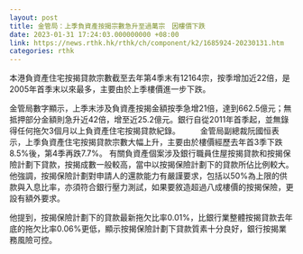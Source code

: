 ```yaml
---
layout: post
title: 金管局：上季負資產按揭宗數急升至過萬宗　因樓價下跌
date: 2023-01-31 17:24:03.000000000 +08:00
link: https://news.rthk.hk/rthk/ch/component/k2/1685924-20230131.htm
categories: rthk
---
```


本港負資產住宅按揭貸款宗數截至去年第4季末有12164宗，按季增加近22倍，是2005年首季末以來最多，主要由於上季樓價進一步下跌。

金管局數字顯示，上季末涉及負資產按揭金額按季急增21倍，達到662.5億元；無抵押部分金額則急升近42倍，增至近25.2億元。銀行自從2011年首季起，並無錄得任何拖欠3個月以上負資產住宅按揭貸款紀錄。
　　 
金管局副總裁阮國恒表示，上季負資產住宅按揭貸款宗數大幅上升，主要由於樓價經歷去年首3季下跌8.5%後，第4季再跌7.7%。 有關負資產個案涉及銀行職員住屋按揭貸款和按揭保險計劃下貸款，按揭成數一般較高，當中以按揭保險計劃下的貸款所佔比例較大。他強調，按揭保險計劃對申請人的還款能力有嚴謹要求，包括以50%為上限的供款與入息比率，亦須符合銀行壓力測試，如果要敘造超過八成樓價的按揭保險，更設有額外要求。

他提到，按揭保險計劃下的貸款最新拖欠比率0.01%，比銀行業整體按揭貸款去年底的拖欠比率0.06%更低，顯示按揭保險計劃下貸款質素十分良好，銀行按揭業務風險可控。
